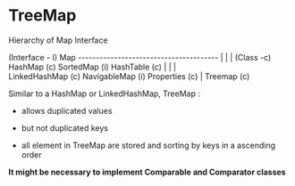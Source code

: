 # TreeMap

Hierarchy of Map Interface
		
(Interface - I)								Map
						---------------------------------------
						|					|				  |	
(Class -c)			HashMap (c)			SortedMap (i)		HashTable (c)
						|					|				  |	 
				LinkedHashMap (c)	   NavigableMap (i)		Properties (c)
											|
										Treemap (c)	
										
Similar to a HashMap or LinkedHashMap, TreeMap :

- allows duplicated values 
- but not duplicated keys

- all element in TreeMap are stored and sorting by keys in a ascending order 

__It might be necessary to implement Comparable and Comparator classes__
